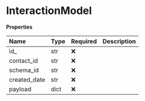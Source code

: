 # InteractionModel

**Properties**

| Name         | Type | Required | Description |
| :----------- | :--- | :------- | :---------- |
| id\_         | str  | ❌       |             |
| contact_id   | str  | ❌       |             |
| schema_id    | str  | ❌       |             |
| created_date | str  | ❌       |             |
| payload      | dict | ❌       |             |

<!-- This file was generated by liblab | https://liblab.com/ -->
